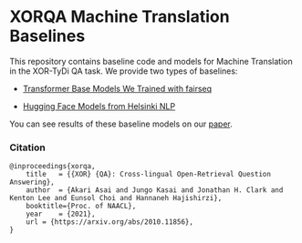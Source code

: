 # XORQA Machine Translation Baselines
This repository contains baseline code and models for Machine Translation in the XOR-TyDi QA task.
We provide two types of baselines: 

* [Transformer Base Models We Trained with fairseq](https://github.com/jungokasai/XOR_QA_MTPipeline/tree/master/fairseq_baselines)

* [Hugging Face Models from Helsinki NLP](https://github.com/jungokasai/XOR_QA_MTPipeline/tree/master/huggingface_baselines)

You can see results of these baseline models on our [paper](https://arxiv.org/abs/2010.11856).

### Citation

```
@inproceedings{xorqa,
    title   = {{XOR} {QA}: Cross-lingual Open-Retrieval Question Answering},
    author  = {Akari Asai and Jungo Kasai and Jonathan H. Clark and Kenton Lee and Eunsol Choi and Hannaneh Hajishirzi},
    booktitle={Proc. of NAACL},
    year    = {2021},
    url = {https://arxiv.org/abs/2010.11856},
}
```
